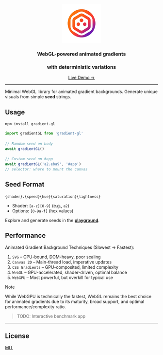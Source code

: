 <div align="center">
    <img src="public/logo.png" alt="demo" height="128" />
    <h3>WebGL-powered animated gradients</h3>
    <h3>with deterministic variations</h3>
    <p>
        <a href="https://metaory.github.io/gradient-gl/">
            Live Demo →
        </a>
    </p>
</div>

---

Minimal WebGL library for animated gradient backgrounds. Generate unique visuals from simple **seed** strings.

## Usage

```sh
npm install gradient-gl
```

```js
import gradientGL from 'gradient-gl'

// Random seed on body
await gradientGL()

// Custom seed on #app
await gradientGL('a2.eba9', '#app')
// selector: where to mount the canvas
```

## Seed Format

`{shader}.{speed}{hue}{saturation}{lightness}`

- Shader: `[a-z][0-9]` (e.g., `a2`)
- Options: `[0-9a-f]` (hex values)

Explore and generate seeds in the **[playground](https://metaory.github.io/gradient-gl/)**.

## Performance

Animated Gradient Background Techniques (Slowest → Fastest):

1. `SVG` – CPU-bound, DOM-heavy, poor scaling
2. `Canvas 2D` – Main-thread load, imperative updates
3. `CSS Gradients` – GPU-composited, limited complexity
4. `WebGL` – GPU-accelerated, shader-driven, optimal balance
5. `WebGPU` – Most powerful, but overkill for typical use

> [!NOTE]
> While WebGPU is technically the fastest, WebGL remains the best choice for animated gradients due to its maturity, broad support, and optimal performance/complexity ratio.

> TODO: Interactive benchmark app

---

## License

[MIT](LICENSE)
